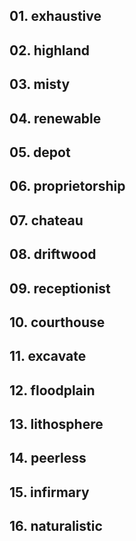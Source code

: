 ## 01. exhaustive

## 02. highland

## 03. misty

## 04. renewable

## 05. depot

## 06. proprietorship

## 07. chateau

## 08. driftwood

## 09. receptionist

## 10. courthouse

## 11. excavate

## 12. floodplain

## 13. lithosphere

## 14. peerless

## 15. infirmary

## 16. naturalistic
